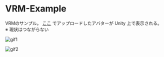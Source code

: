 # VRM-Example

VRMのサンプル。
[ここ](https://yakimelon.github.io/VrmUploaderExampleForWeb/html/index.html) でアップロードしたアバターが Unity 上で表示される。  
※ 現状はつながらない

![gif1](https://i.gyazo.com/15091f7aece065c29b52fb0b0430a813.png)

![gif2](https://i.gyazo.com/1d6c7b5d7af821758563482898a135f5.gif)
